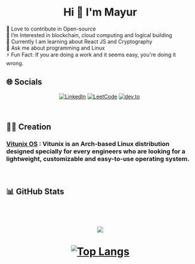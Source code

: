 <h1 align="center">Hi 👋 I'm Mayur
</h1>
</center>
🔭 Love to contribute in Open-source <br>
🚀 I’m Interested in blockchain, cloud computing and logical building <br>
🌱 Currently I am learning about React JS and Cryptography <br>
💬 Ask me about programming and Linux <br>
⚡ Fun Fact: If you are doing a work and it seems easy, you're doing it wrong.

<br>
  
<!--  💞️ 🤝 💬-->

## 🌐 Socials

<center>

<p align="center">
  <a href="https://www.linkedin.com/in/mayur-khadde/">
  <img src="https://img.shields.io/badge/linkedin-%230077B5.svg?style=for-the-badge&logo=linkedin&logoColor=white" alt="LinkedIn"></a>
  <a href="https://leetcode.com/bashlogs/">
  <img src="https://img.shields.io/badge/LeetCode-000000?style=for-the-badge&logo=LeetCode&logoColor=#d16c06" alt="LeetCode"></a>
  <a href="https://dev.to/bashlogs">
  <img src="https://img.shields.io/badge/dev.to-000000?style=for-the-badge&logo=dev.to&logoColor=#d16c06" alt="dev.to"></a>
  <a href="https://www.instagram.com/mayurkhadde/">
  <img alt="" src="https://img.shields.io/badge/Instagram-000?style=for-the-badge&logo=Instagram&logoColor=E4405F" style="vertical-align:center" /></a>
</p>
</center>
<br>

## 👨‍💻 Creation

### [Vitunix OS](https://vitunix.github.io) : Vitunix is an Arch-based Linux distribution designed specially for every engineers who are looking for a lightweight, customizable and easy-to-use operating system.


<br>

## 📊 GitHub Stats
<br>
<h1 align="center">

![](https://github-readme-streak-stats.herokuapp.com/?user=bashlogs&theme=onedark&hide_border=false)<br/><br/>
 [![Top Langs](https://github-readme-stats.vercel.app/api/top-langs/?username=anuraghazra&layout=compact&theme=onedark)](https://github.com/anuraghazra/github-readme-stats)

</h1>
